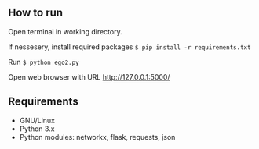 ## How to run

Open terminal in working directory.

If nessesery, install required packages `$ pip install -r requirements.txt`

Run `$ python ego2.py`

Open web browser with URL http://127.0.0.1:5000/

## Requirements

* GNU/Linux
* Python 3.x
* Python modules: networkx, flask, requests, json
